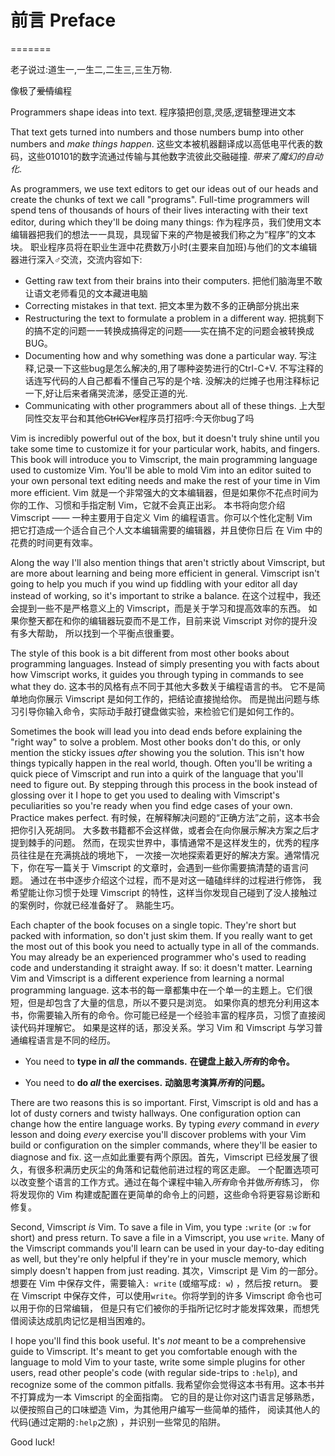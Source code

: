 # 前言 Preface

=======

老子说过:道生一,一生二,二生三,三生万物.

像极了~~爱情~~编程

Programmers shape ideas into text.
程序猿把创意,灵感,逻辑整理进文本

That text gets turned into numbers and those numbers bump into other numbers
and *make things happen*.
这些文本被机器翻译成以高低电平代表的数码，这些010101的数字流通过传输与其他数字流彼此交融碰撞.
*带来了魔幻的自动化*.

As programmers, we use text editors to get our ideas out of our heads and create
the chunks of text we call "programs".  Full-time programmers will spend tens of
thousands of hours of their lives interacting with their text editor, during
which they'll be doing many things:
作为程序员，我们使用文本编辑器把我们的想法一一具现，具现留下来的产物是被我们称之为“程序”的文本块。
职业程序员将在职业生涯中花费数万小时(主要来自加班)与他们的文本编辑器进行深入♂交流，交流内容如下:

* Getting raw text from their brains into their computers.
把他们脑海里不敢让语文老师看见的文本藏进电脑
* Correcting mistakes in that text.
把文本里为数不多的正确部分挑出来
* Restructuring the text to formulate a problem in a different way.
把挑剩下的搞不定的问题一一转换成搞得定的问题——实在搞不定的问题会被转换成BUG。
* Documenting how and why something was done a particular way.
写注释,记录一下这些bug是怎么解决的,用了哪种姿势进行的Ctrl-C+V.
不写注释的话连写代码的人自己都看不懂自己写的是个啥.
没解决的烂摊子也用注释标记一下,好让后来者痛哭流涕，感受正道的光.
* Communicating with other programmers about all of these things.
上大型同性交友平台和其他~~CtrlCVer~~程序员打招呼:今天你bug了吗

Vim is incredibly powerful out of the box, but it doesn't truly shine until you
take some time to customize it for your particular work, habits, and fingers.
This book will introduce you to Vimscript, the main programming language used to
customize Vim.  You'll be able to mold Vim into an editor suited to your own
personal text editing needs and make the rest of your time in Vim more
efficient.
Vim 就是一个非常强大的文本编辑器，但是如果你不花点时间为你的工作、习惯和手指定制 Vim，它就不会真正出彩。
本书将向您介绍 Vimscript —— 一种主要用于自定义 Vim 的编程语言。你可以个性化定制 Vim  
把它打造成一个适合自己个人文本编辑需要的编辑器，并且使你日后 在 Vim 中的花费的时间更有效率。

Along the way I'll also mention things that aren't strictly about Vimscript, but
are more about learning and being more efficient in general.  Vimscript isn't
going to help you much if you wind up fiddling with your editor all day instead
of working, so it's important to strike a balance.
在这个过程中，我还会提到一些不是严格意义上的 Vimscript，而是关于学习和提高效率的东西。
如果你整天都在和你的编辑器玩耍而不是工作，目前来说 Vimscript 对你的提升没有多大帮助，
所以找到一个平衡点很重要。

The style of this book is a bit different from most other books about
programming languages.  Instead of simply presenting you with facts about how
Vimscript works, it guides you through typing in commands to see what they do.
这本书的风格有点不同于其他大多数关于编程语言的书。
它不是简单地向你展示 Vimscript 是如何工作的，把结论直接抛给你。
而是抛出问题与练习引导你输入命令，实际动手敲打键盘做实验，来检验它们是如何工作的。

Sometimes the book will lead you into dead ends before explaining the "right
way" to solve a problem.  Most other books don't do this, or only mention the
sticky issues *after* showing you the solution.  This isn't how things typically
happen in the real world, though.  Often you'll be writing a quick piece of
Vimscript and run into a quirk of the language that you'll need to figure out.
By stepping through this process in the book instead of glossing over it I hope
to get you used to dealing with Vimscript's peculiarities so you're ready when
you find edge cases of your own.  Practice makes perfect.
有时候，在解释解决问题的“正确方法”之前，这本书会把你引入死胡同。
大多数书籍都不会这样做，或者会在向你展示解决方案之后才提到棘手的问题。
然而，在现实世界中，事情通常不是这样发生的，优秀的程序员往往是在充满挑战的境地下，
一次接一次地探索着更好的解决方案。通常情况下，你在写一篇关于 Vimscript 的文章时，会遇到一些你需要搞清楚的语言问题。
通过在书中逐步介绍这个过程，而不是对这一磕磕绊绊的过程进行修饰，
我希望能让你习惯于处理 Vimscript 的特性，这样当你发现自己碰到了没人接触过的案例时，你就已经准备好了。
熟能生巧。

Each chapter of the book focuses on a single topic.  They're short but packed
with information, so don't just skim them.  If you really want to get the most
out of this book you need to actually type in all of the commands.  You may
already be an experienced programmer who's used to reading code and
understanding it straight away.  If so: it doesn't matter.  Learning Vim and
Vimscript is a different experience from learning a normal programming language.
这本书的每一章都集中在一个单一的主题上。它们很短，但是却包含了大量的信息，所以不要只是浏览。
如果你真的想充分利用这本书，你需要输入所有的命令。你可能已经是一个经验丰富的程序员，习惯了直接阅读代码并理解它。
如果是这样的话，那没关系。学习 Vim 和 Vimscript 与学习普通编程语言是不同的经历。

* You need to **type in *all* the commands.**
**在键盘上敲入*所有*的命令。**

* You need to **do *all* the exercises.**
**动脑思考演算*所有*的问题。**

There are two reasons this is so important.  First, Vimscript is old and has
a lot of dusty corners and twisty hallways.  One configuration option can change
how the entire language works.  By typing *every* command in *every* lesson and
doing *every* exercise you'll discover problems with your Vim build or
configuration on the simpler commands, where they'll be easier to diagnose and
fix.
这一点如此重要有两个原因。首先，Vimscript 已经发展了很久，有很多积满历史灰尘的角落和记载他前进过程的弯区走廊。
一个配置选项可以改变整个语言的工作方式。通过在每个课程中输入*所有*命令并做*所有*练习，
你将发现你的 Vim 构建或配置在更简单的命令上的问题，这些命令将更容易诊断和修复。

Second, Vimscript *is* Vim.  To save a file in Vim, you type `:write` (or `:w`
for short) and press return.  To save a file in a Vimscript, you use `write`.
Many of the Vimscript commands you'll learn can be used in your day-to-day
editing as well, but they're only helpful if they're in your muscle memory,
which simply doesn't happen from just reading.
其次，Vimscript 是 Vim 的一部分。想要在 Vim 中保存文件，需要输入`: write` (或缩写成`: w`) ，然后按 return。
要在 Vimscript 中保存文件，可以使用`write`。你将学到的许多 Vimscript 命令也可以用于你的日常编辑，
但是只有它们被你的手指所记忆时才能发挥效果，而想凭借阅读达成肌肉记忆是相当困难的。

I hope you'll find this book useful.  It's *not* meant to be a comprehensive
guide to Vimscript.  It's meant to get you comfortable enough with the language
to mold Vim to your taste, write some simple plugins for other users, read other
people's code (with regular side-trips to `:help`), and recognize some of the
common pitfalls.
我希望你会觉得这本书有用。这本书并不打算成为一本 Vimscript 的全面指南。
它的目的是让你对这门语言足够熟悉，以便按照自己的口味塑造 Vim，为其他用户编写一些简单的插件，
阅读其他人的代码(通过定期的`:help`之旅) ，并识别一些常见的陷阱。

Good luck!
